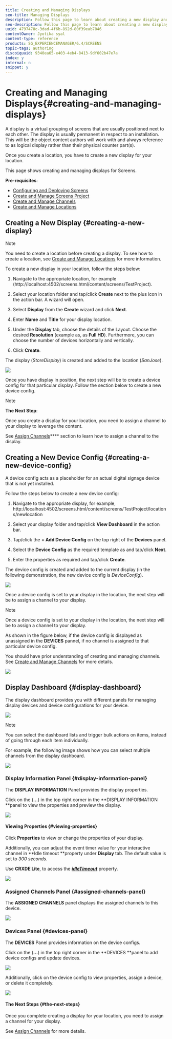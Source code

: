 ```yaml
---
title: Creating and Managing Displays
seo-title: Managing Displays
description: Follow this page to learn about creating a new display and device config. Additionally, learn about the display dashboard.
seo-description: Follow this page to learn about creating a new display and device config. Additionally, learn about the display dashboard.
uuid: 4797478c-3dad-4f6b-892d-80f39eab7846
contentOwner: Jyotika syal
content-type: reference
products: SG_EXPERIENCEMANAGER/6.4/SCREENS
topic-tags: authoring
discoiquuid: 9340ea65-e403-4eb4-8413-9df602b47e7a
index: y
internal: n
snippet: y
---
```


# Creating and Managing Displays{#creating-and-managing-displays}

A display is a virtual grouping of screens that are usually positioned next to each other. The display is usually permanent in respect to an installation. This will be the object content authors will work with and always reference to as logical display rather than their physical counter part(s).

Once you create a location, you have to create a new display for your location.

This page shows creating and managing displays for Screens.

**Pre-requisites**:

* [Configuring and Deploying Screens](../../sites/deploying/using/configuring-screens-introduction.md)
* [Create and Manage Screens Project](../../screens/using/creating-a-screens-project.md)
* [Create and Manage Channels](../../screens/using/managing-channels.md)
* [Create and Manage Locations](../../screens/using/managing-locations.md)

## Creating a New Display {#creating-a-new-display}

>[!NOTE]
>
>You need to create a location before creating a display. To see how to create a location, see [Create and Manage Locations](../../screens/using/managing-locations.md) for more information.

To create a new display in your location, follow the steps below:

1. Navigate to the appropriate location, for example (http://localhost:4502/screens.html/content/screens/TestProject).
1. Select your location folder and tap/click **Create** next to the plus icon in the action bar. A wizard will open.
1. Select **Display** from the **Create** wizard and click **Next**.

1. Enter **Name** and **Title** for your display location.

1. Under the **Display** tab, choose the details of the Layout. Choose the desired **Resolution** (example as, as **Full HD**). Furthermore, you can choose the number of devices horizontally and vertically.

1. Click **Create**.

The display (*StoreDisplay*) is created and added to the location (*SanJose*).

![](assets/display.gif)

Once you have display in position, the next step will be to create a device config for that particular display. Follow the section below to create a new device config.

>[!NOTE]
>
>**The Next Step**:
>
>Once you create a display for your location, you need to assign a channel to your display to leverage the content.
>
>See [Assign Channels](../../screens/using/channel-assignment.md)**** section to learn how to assign a channel to the display.

## Creating a New Device Config {#creating-a-new-device-config}

A device config acts as a placeholder for an actual digital signage device that is not yet installed.

Follow the steps below to create a new device config:

1. Navigate to the appropriate display, for example, http://localhost:4502/screens.html/content/screens/TestProject/locations/newlocation
1. Select your display folder and tap/click **View Dashboard** in the action bar.
1. Tap/click the **+ Add Device Config** on the top right of the **Devices** panel.

1. Select the **Device Config** as the required template as and tap/click **Next**.

1. Enter the properties as required and tap/click **Create**.

The device config is created and added to the current display (in the following demonstration, the new device config is *DeviceConfig*).

![](assets/deviceconfig.gif)

Once a device config is set to your display in the location, the next step will be to assign a channel to your display.

>[!NOTE]
>
>Once a device config is set to your display in the location, the next step will be to assign a channel to your display. 
>
>As shown in the figure below, if the device config is displayed as unassigned in the **DEVICES** pannel, if no channel is assigned to that particular device config.
>
>You should have prior understanding of creating and managing channels. See [Create and Manage Channels](../../screens/using/managing-channels.md) for more details.

![](assets/chlimage_1-9.png)

## Display Dashboard {#display-dashboard}

The display dashboard provides you with different panels for managing display devices and device configurations for your device.

![](assets/screen_shot_2018-08-23at42810pm.png)

>[!NOTE]
>
>You can select the dashboard lists and trigger bulk actions on items, instead of going through each item individually.
>
>For example, the following image shows how you can select multiple channels from the display dashboard.

![](assets/cqdoc9456.gif)

### Display Information Panel {#display-information-panel}

The **DISPLAY INFORMATION** Panel provides the display properties.

Click on the (**...**) in the top right corner in the **DISPLAY INFORMATION **panel to view the properties and preview the display.

![](assets/chlimage_1-10.png)

#### Viewing Properties {#viewing-properties}

Click **Properties** to view or change the properties of your display.

Additionally, you can adjust the event timer value for your interactive channel in **Idle timeout **property under **Display** tab. The default value is set to *300 seconds*.

Use **CRXDE Lite**, to access the [***idleTimeout***](http://localhost:4502/crx/de/index.jsp#/content/screens/we-retail/locations/demo/flagship/single/jcr%3Acontent/channels) property.

![](assets/chlimage_1-1.gif)

### Assigned Channels Panel {#assigned-channels-panel}

The **ASSIGNED CHANNELS** panel displays the assigned channels to this device.

![](assets/chlimage_1-11.png)

### Devices Panel {#devices-panel}

The **DEVICES** Panel provides information on the device configs.

Click on the (**...**) in the top right corner in the **DEVICES **panel to add device configs and update devices.

![](assets/chlimage_1-12.png)

Additionally, click on the device config to view properties, assign a device, or delete it completely.

![](assets/chlimage_1-13.png)

#### The Next Steps {#the-next-steps}

Once you complete creating a display for your location, you need to assign a channel for your display.

See [Assign Channels](../../screens/using/channel-assignment.md) for more details.
